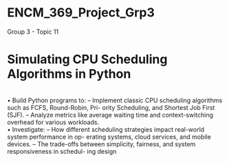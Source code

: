 # ENCM_369_Project_Grp3
Group 3 - Topic 11


# Simulating CPU Scheduling Algorithms in Python
</br>
• Build Python programs to:
– Implement classic CPU scheduling algorithms such as FCFS, Round-Robin, Pri-
ority Scheduling, and Shortest Job First (SJF).
– Analyze metrics like average waiting time and context-switching overhead for
various workloads.
</br>
• Investigate:
– How different scheduling strategies impact real-world system performance in op-
erating systems, cloud services, and mobile devices.
– The trade-offs between simplicity, fairness, and system responsiveness in schedul-
ing design
